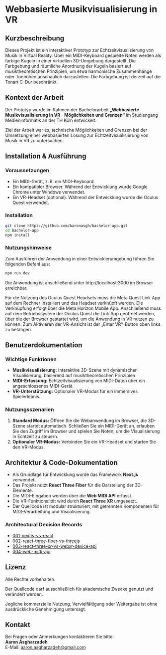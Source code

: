 # Webbasierte Musikvisualisierung in VR

## Kurzbeschreibung

Dieses Projekt ist ein interaktiver Prototyp zur Echtzeitvisualisierung von Musik in Virtual Reality. Über ein MIDI-Keyboard gespielte Noten werden als farbige Kugeln in einer virtuellen 3D-Umgebung dargestellt. Die Farbgebung und räumliche Anordnung der Kugeln basiert auf musiktheoretischen Prinzipien, um etwa harmonische Zusammenhänge oder Tonhöhen anschaulich darzustellen.
Die Farbgebung ist derzeit auf die Tonart C-Dur beschränkt.

## Kontext der Arbeit

Der Prototyp wurde im Rahmen der Bachelorarbeit **„Webbasierte Musikvisualisierung in VR - Möglichkeiten und Grenzen“** im Studiengang Medieninformatik an der TH Köln entwickelt.

Ziel der Arbeit war es, technische Möglichkeiten und Grenzen bei der Umsetzung einer webbasierten Lösung zur Echtzeitvisualisierung von Musik in VR zu untersuchen.

## Installation & Ausführung

### Voraussetzungen

- Ein MIDI-Gerät, z. B. ein MIDI-Keyboard.
- Ein kompatibler Browser. Während der Entwicklung wurde Google Chrome unter Windows verwendet.
- Ein VR-Headset (optional). Während der Entwicklung wurde die Oculus Quest verwendet.

### Installation

```bash
git clone https://github.com/Aaronasgh/bachelor-app.git
cd bachelor-app
npm install
```

### Nutzungshinweise

Zum Ausführen der Anwendung in einer Entwicklerumgebung führen Sie folgenden Befehl aus:

```bash
npm run dev
```

Die Anwendung ist anschließend unter http://localhost:3000 im Browser erreichbar.

Für die Nutzung des Oculus Quest Headsets muss die Meta Quest Link App auf dem Rechner installiert und das Headset verknüpft werden. Die Verknüpfung erfolgt über die Meta Horizon Mobile App.
Anschließend muss auf dem Betriebssystem der Oculus Quest die Link App geöffnet werden, über die der Browser gestartet wird, um die Anwendung in VR nutzen zu können.
Zum Aktivieren der VR-Ansicht ist der „Enter VR“-Button oben links zu betätigen.

## Benutzerdokumentation

### Wichtige Funktionen

- **Musikvisualisierung:** Interaktive 3D-Szene mit dynamischer Visualisierung, basierend auf musiktheoretischen Prinzipien.
- **MIDI-Erfassung:** Echtzeitvisualisierung von MIDI-Daten über ein angeschlossenes MIDI-Gerät.
- **VR-Unterstützung:** Optionaler VR-Modus für ein immersives Spielerlebnis.

### Nutzungsszenarien

1. **Standard Modus:** Öffnen Sie die Webanwendung im Browser, die 3D-Szene startet automatisch. Schließen Sie ein MIDI-Gerät an, erlauben Sie den Zugriff im Browser und spielen Sie Noten, um die Visualisierung in Echtzeit zu steuern.
2. **Optionaler VR-Modus:** Verbinden Sie ein VR-Headset und starten Sie den VR-Modus.

## Architektur & Code-Dokumentation

- Als Grundlage für Entwicklung wurde das Framework **Next.js** verwendet.
- Das Projekt nutzt **React Three Fiber** für die Darstellung der 3D-Elemente.
- Die MIDI-Eingaben werden über die **Web MIDI API** erfasst.
- Die VR-Funktionalität wird durch **React Three XR** umgesetzt.
- Der Quellcode ist modular strukturiert, mit getrennten Komponenten für MIDI-Verarbeitung und Visualisierung.

### Architectural Decision Records

- [001-nextjs-vs-react](./adr/001-nextjs-vs-react.md)
- [002-react-three-fiber-vs-threejs](./adr/002-react-three-fiber-vs-threejs.md)
- [003-react-three-xr-vs-webxr-device-api](./adr/003-react-three-xr-vs-webxr-device-api.md)
- [004-web-midi-api](./adr/004-web-midi-api.md)

## Lizenz

Alle Rechte vorbehalten.

Der Quellcode darf ausschließlich für akademische Zwecke genutzt und verändert werden.

Jegliche kommerzielle Nutzung, Vervielfältigung oder Weitergabe ist ohne ausdrückliche Genehmigung untersagt.

## Kontakt

Bei Fragen oder Anmerkungen kontaktieren Sie bitte:  
**Aaron Asgharzadeh**  
E-Mail: aaron.asgharzadeh@gmail.com
